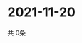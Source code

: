# 2021-11-20
  共 0条

  <!-- BEGIN -->
  <!-- 最后更新时间Sat Nov 20 2021 01:44:50 GMT+0000 (Coordinated Universal Time) -->
  
  <!-- END -->
  
  